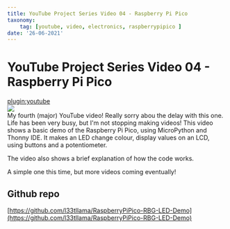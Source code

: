 ```yaml
---
title: YouTube Project Series Video 04 - Raspberry Pi Pico
taxonomy:
	tag: [youtube, video, electronics, raspberrypipico ]
date: '26-06-2021'
---
```


# YouTube Project Series Video 04 - Raspberry Pi Pico
[plugin:youtube](https://youtu.be/tcSfqrc84fE)  
![](vomfLH7ify123NPf1y.gif)  
My fourth (major) YouTube video! Really sorry abou the delay with this one. Life has been very busy, but I'm not stopping making videos!
This video shows a basic demo of the Raspberry Pi Pico, using MicroPython and Thonny IDE.
It makes an LED change colour, display values on an LCD, using buttons and a potentiometer.  

The video also shows a brief explanation of how the code works.  

A simple one this time, but more videos coming eventually!

## Github repo

[https://github.com/l33tllama/RaspberryPiPico-RBG-LED-Demo](https://github.com/l33tllama/RaspberryPiPico-RBG-LED-Demo)

